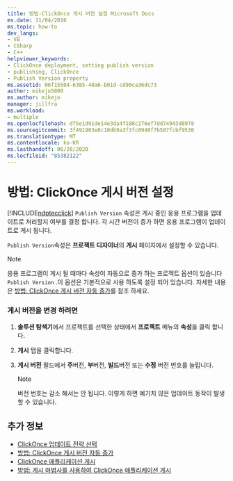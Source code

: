 ```yaml
---
title: 방법-ClickOnce 게시 버전 설정 Microsoft Docs
ms.date: 11/04/2016
ms.topic: how-to
dev_langs:
- VB
- CSharp
- C++
helpviewer_keywords:
- ClickOnce deployment, setting publish version
- publishing, ClickOnce
- Publish Version property
ms.assetid: 06f15504-6385-40a6-b01d-cd90ca36dc73
author: mikejo5000
ms.author: mikejo
manager: jillfra
ms.workload:
- multiple
ms.openlocfilehash: df5e1d91de14e3da4f188c276ef7dd74943d8978
ms.sourcegitcommit: 3f491903e0c10db9a3f3fc0940f7b587fcbf9530
ms.translationtype: MT
ms.contentlocale: ko-KR
ms.lasthandoff: 06/26/2020
ms.locfileid: "85382122"
---
```

# <a name="how-to-set-the-clickonce-publish-version"></a>방법: ClickOnce 게시 버전 설정
[!INCLUDE[ndptecclick](../deployment/includes/ndptecclick_md.md)] `Publish Version` 속성은 게시 중인 응용 프로그램을 업데이트로 처리할지 여부를 결정 합니다. 각 시간 버전이 증가 하면 응용 프로그램이 업데이트로 게시 됩니다.

 `Publish Version`속성은 **프로젝트 디자이너**의 **게시** 페이지에서 설정할 수 있습니다.

> [!NOTE]
> 응용 프로그램이 게시 될 때마다 속성이 자동으로 증가 하는 프로젝트 옵션이 있습니다 `Publish Version` .이 옵션은 기본적으로 사용 하도록 설정 되어 있습니다. 자세한 내용은 [방법: ClickOnce 게시 버전 자동 증가](../deployment/how-to-automatically-increment-the-clickonce-publish-version.md)를 참조 하세요.

### <a name="to-change-the-publish-version"></a>게시 버전을 변경 하려면

1. **솔루션 탐색기**에서 프로젝트를 선택한 상태에서 **프로젝트** 메뉴의 **속성**을 클릭 합니다.

2. **게시** 탭을 클릭합니다.

3. **게시 버전** 필드에서 **주**버전, **부**버전, **빌드**버전 또는 **수정** 버전 번호를 늘립니다.

    > [!NOTE]
    > 버전 번호는 감소 해서는 안 됩니다. 이렇게 하면 예기치 않은 업데이트 동작이 발생할 수 있습니다.

## <a name="see-also"></a>추가 정보
- [ClickOnce 업데이트 전략 선택](../deployment/choosing-a-clickonce-update-strategy.md)
- [방법: ClickOnce 게시 버전 자동 증가](../deployment/how-to-automatically-increment-the-clickonce-publish-version.md)
- [ClickOnce 애플리케이션 게시](../deployment/publishing-clickonce-applications.md)
- [방법: 게시 마법사를 사용하여 ClickOnce 애플리케이션 게시](../deployment/how-to-publish-a-clickonce-application-using-the-publish-wizard.md)